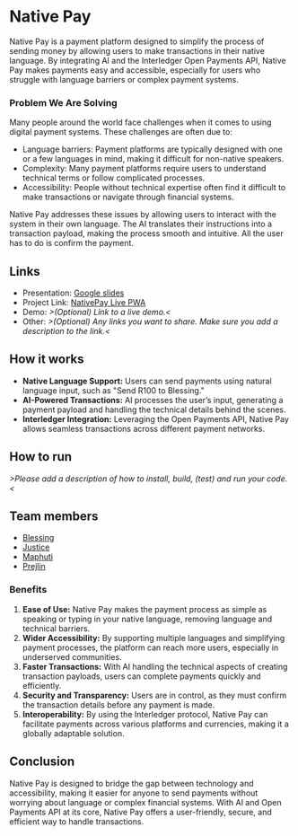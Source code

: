 
# Native Pay

Native Pay is a payment platform designed to simplify the process of sending money by allowing users to make transactions in their native language. By integrating AI and the Interledger Open Payments API, Native Pay makes payments easy and accessible, especially for users who struggle with language barriers or complex payment systems.

### Problem We Are Solving

Many people around the world face challenges when it comes to using digital payment systems. These challenges are often due to:
- Language barriers: Payment platforms are typically designed with one or a few languages in mind, making it difficult for non-native speakers.
- Complexity: Many payment platforms require users to understand technical terms or follow complicated processes.
- Accessibility: People without technical expertise often find it difficult to make transactions or navigate through financial systems.

Native Pay addresses these issues by allowing users to interact with the system in their own language. The AI translates their instructions into a transaction payload, making the process smooth and intuitive. All the user has to do is confirm the payment.

## Links

* Presentation: [Google slides](https://docs.google.com/presentation/d/1-yY-g48OM9C6VUGOn8OyRgjIrmdTvfojEDjSFLWAG24/edit?usp=sharing)
* Project Link: [NativePay Live PWA](https://native-pay.vercel.app/)
* Demo: _>(Optional) Link to a live demo.<_
* Other: _>(Optional) Any links you want to share. Make sure you add a description to the link.<_

## How it works

- **Native Language Support:** Users can send payments using natural language input, such as "Send R100 to Blessing."
- **AI-Powered Transactions:** AI processes the user’s input, generating a payment payload and handling the technical details behind the scenes.
- **Interledger Integration:** Leveraging the Open Payments API, Native Pay allows seamless transactions across different payment networks.

## How to run

_>Please add a description of how to install, build, (test) and run your code.<_

## Team members

* [Blessing](https://github.com/Blssngx)
* [Justice](https://github.com/JusticeMuch)
* [Maphuti](https://github.com/Maphuti-Shilabje)
* [Prejlin](https://github.com/PrejlinN)

### Benefits
1. **Ease of Use:** Native Pay makes the payment process as simple as speaking or typing in your native language, removing language and technical barriers.
2. **Wider Accessibility:** By supporting multiple languages and simplifying payment processes, the platform can reach more users, especially in underserved communities.
3. **Faster Transactions:** With AI handling the technical aspects of creating transaction payloads, users can complete payments quickly and efficiently.
4. **Security and Transparency:** Users are in control, as they must confirm the transaction details before any payment is made.
5. **Interoperability:** By using the Interledger protocol, Native Pay can facilitate payments across various platforms and currencies, making it a globally adaptable solution.

## Conclusion
Native Pay is designed to bridge the gap between technology and accessibility, making it easier for anyone to send payments without worrying about language or complex financial systems. With AI and Open Payments API at its core, Native Pay offers a user-friendly, secure, and efficient way to handle transactions.
